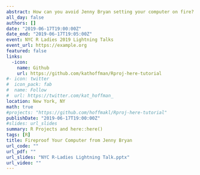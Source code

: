 ```yaml
---
abstract: How can you avoid Jenny Bryan setting your computer on fire? Use R Projects and the `here` package! In a five minute lightning talk, Kat will explain how both can help you navigate the pains of working directories in R. Afterwards, check out the [Github project](https://github.com/hoffmakl/Rproj-here-tutorial) to see R Projects and `here` in action.
all_day: false
authors: []
date: "2019-06-17T19:00:00Z"
date_end: "2019-06-17T19:05:00Z"
event: NYC R Ladies 2019 Lightning Talks
event_url: https://example.org
featured: false
links:
  -icon:
    name: Github
    url: https://github.com/kathoffman/Rproj-here-tutorial
#- icon: twitter
#  icon_pack: fab
#  name: Follow
#  url: https://twitter.com/kat_hoffman_
location: New York, NY
math: true
#projects: "https://github.com/hoffmakl/Rproj-here-tutorial"
publishDate: "2019-06-17T19:00:00Z"
#slides: url_slides
summary: R Projects and here::here()
tags: [R]
title: Fireproof Your Computer from Jenny Bryan
url_code: ""
url_pdf: ""
url_slides: "NYC R-Ladies Lightning Talk.pptx"
url_video: ""
---
```

